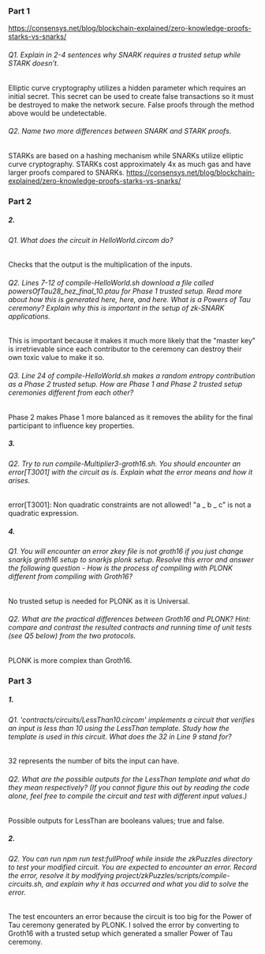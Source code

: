 ### Part 1

https://consensys.net/blog/blockchain-explained/zero-knowledge-proofs-starks-vs-snarks/

###### Q1. Explain in 2-4 sentences why SNARK requires a trusted setup while STARK doesn’t.

Elliptic curve cryptography utilizes a hidden parameter which requires an initial secret.
This secret can be used to create false transactions so it must be destroyed to make the network secure.
False proofs through the method above would be undetectable.

###### Q2. Name two more differences between SNARK and STARK proofs.

STARKs are based on a hashing mechanism while SNARKs utilize elliptic curve cryptography.
STARKs cost approximately 4x as much gas and have larger proofs compared to SNARKs.
https://consensys.net/blog/blockchain-explained/zero-knowledge-proofs-starks-vs-snarks/

### Part 2

##### 2.

###### Q1. What does the circuit in HelloWorld.circom do?

Checks that the output is the multiplication of the inputs.

###### Q2. Lines 7-12 of compile-HelloWorld.sh download a file called powersOfTau28_hez_final_10.ptau for Phase 1 trusted setup. Read more about how this is generated here, here, and here. What is a Powers of Tau ceremony? Explain why this is important in the setup of zk-SNARK applications.

This is important because it makes it much more likely that the "master key" is irretrievable since each contributor to the ceremony can destroy their own toxic value to make it so.

###### Q3. Line 24 of compile-HelloWorld.sh makes a random entropy contribution as a Phase 2 trusted setup. How are Phase 1 and Phase 2 trusted setup ceremonies different from each other?

Phase 2 makes Phase 1 more balanced as it removes the ability for the final participant to influence key properties.

##### 3.

###### Q2. Try to run compile-Multiplier3-groth16.sh. You should encounter an error[T3001] with the circuit as is. Explain what the error means and how it arises.

error[T3001]: Non quadratic constraints are not allowed! "a _ b _ c" is not a quadratic expression.

##### 4.

###### Q1. You will encounter an error zkey file is not groth16 if you just change snarkjs groth16 setup to snarkjs plonk setup. Resolve this error and answer the following question - How is the process of compiling with PLONK different from compiling with Groth16?

No trusted setup is needed for PLONK as it is Universal.

###### Q2. What are the practical differences between Groth16 and PLONK? Hint: compare and contrast the resulted contracts and running time of unit tests (see Q5 below) from the two protocols.

PLONK is more complex than Groth16.

### Part 3

##### 1.

###### Q1. 'contracts/circuits/LessThan10.circom' implements a circuit that verifies an input is less than 10 using the LessThan template. Study how the template is used in this circuit. What does the 32 in Line 9 stand for?

32 represents the number of bits the input can have.

###### Q2. What are the possible outputs for the LessThan template and what do they mean respectively? (If you cannot figure this out by reading the code alone, feel free to compile the circuit and test with different input values.)

Possible outputs for LessThan are booleans values; true and false.

##### 2.

###### Q2. You can run npm run test:fullProof while inside the zkPuzzles directory to test your modified circuit. You are expected to encounter an error. Record the error, resolve it by modifying project/zkPuzzles/scripts/compile-circuits.sh, and explain why it has occurred and what you did to solve the error.

The test encounters an error because the circuit is too big for the Power of Tau ceremony generated by PLONK.
I solved the error by converting to Groth16 with a trusted setup which generated a smaller Power of Tau ceremony.
